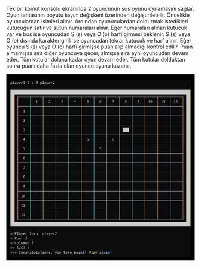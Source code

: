 Tek bir komut konsolu ekranında 2 oyuncunun sos oyunu oynamasını sağlar. Oyun tahtasının boyutu `boyut` değişkeni üzerinden değiştirilebilir. Öncelikle oyunculardan isimleri alınır. Ardından oyunuculardan doldurmak istedikleri kutucuğun satır ve sütun numaraları alınır. Eğer numaraları alınan kutucuk var ve boş ise oyuncudan S (s) veya O (o) harfi girmesi beklenir. S (s) veya O (o) dışında karakter girilirse oyuncudan tekrar kutucuk ve harf alınır. Eğer oyuncu S (s) veya O (o) harfi girmişse puan alıp almadığı kontrol edilir. Puan almamışsa sıra diğer oyuncuya geçer, almışsa sıra aynı oyuncudan devam eder. Tüm kutular dolana kadar oyun devam eder. Tüm kutular dolduktan sonra puanı daha fazla olan oyuncu oyunu kazanır.

<img src="sos-game-in-c.png">
